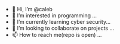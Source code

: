 - 👋 Hi, I’m @caleb
- 👀 I’m interested in programming ...
- 🌱 I’m currently learning cyber security...
- 💞️ I’m looking to collaborate on projects ...
- 📫 How to reach me(repo is open) ...

<!---
cazkid1381/cazkid1381 is a ✨ special ✨ repository because its `README.md` (this file) appears on your GitHub profile.
You can click the Preview link to take a look at your changes.
--->
